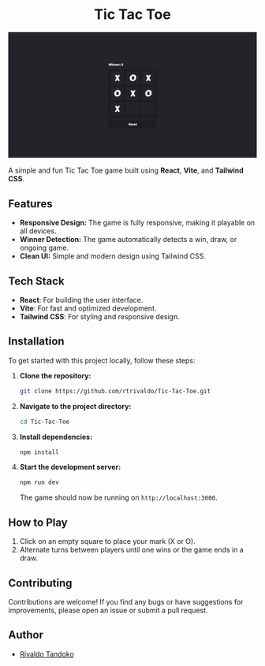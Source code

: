 <h1 align="center"> Tic Tac Toe </h1>

![Tic Tac Toe Screenshot](public/preview.jpeg)

A simple and fun Tic Tac Toe game built using **React**, **Vite**, and **Tailwind CSS**.

## Features

-   **Responsive Design:** The game is fully responsive, making it playable on all devices.
-   **Winner Detection:** The game automatically detects a win, draw, or ongoing game.
-   **Clean UI:** Simple and modern design using Tailwind CSS.

## Tech Stack

-   **React**: For building the user interface.
-   **Vite**: For fast and optimized development.
-   **Tailwind CSS**: For styling and responsive design.

## Installation

To get started with this project locally, follow these steps:

1. **Clone the repository:**

    ```bash
    git clone https://github.com/rtrivaldo/Tic-Tac-Toe.git
    ```

2. **Navigate to the project directory:**

    ```bash
    cd Tic-Tac-Toe
    ```

3. **Install dependencies:**
    ```bash
    npm install
    ```
4. **Start the development server:**
    ```bash
    npm run dev
    ```
    The game should now be running on `http://localhost:3000`.

## How to Play

1. Click on an empty square to place your mark (X or O).
2. Alternate turns between players until one wins or the game ends in a draw.

## Contributing

Contributions are welcome! If you find any bugs or have suggestions for improvements, please open an issue or submit a pull request.

## Author

-   [Rivaldo Tandoko](https://github.com/rtrivaldo)
